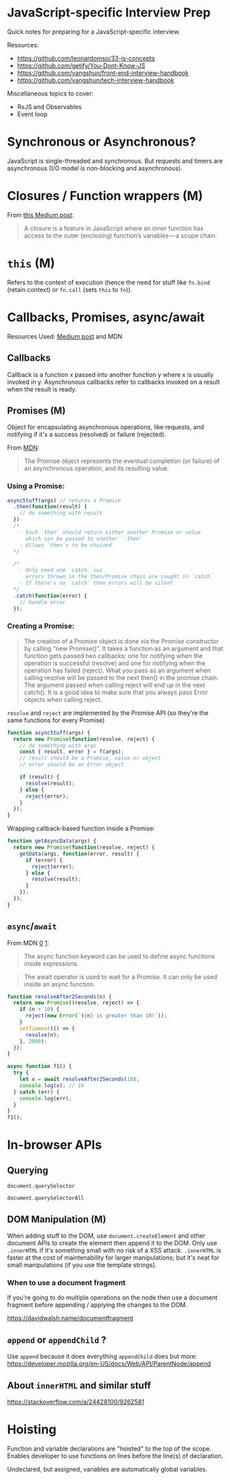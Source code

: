 # JavaScript-specific Interview Prep

Quick notes for preparing for a JavaScript-specific interview.

Resources:

- https://github.com/leonardomso/33-js-concepts
- https://github.com/getify/You-Dont-Know-JS
- https://github.com/yangshun/front-end-interview-handbook
- https://github.com/yangshun/tech-interview-handbook

Miscellaneous topics to cover:

- RxJS and Observables
- Event loop

# Synchronous or Asynchronous?

JavaScript is single-threaded and synchronous. But requests and timers are asynchronous (I/O model is non-blocking and asynchronous).

# Closures / Function wrappers (**M**)

From [this Medium post](https://medium.freecodecamp.org/javascript-closures-simplified-d0d23fa06ba4):

> A closure is a feature in JavaScript where an inner function has access to the outer (enclosing) function’s variables — a scope chain.

# `this` (**M**)

Refers to the context of execution (hence the need for stuff like `fn.bind` (retain context) or `fn.call` (sets `this` to `fn`)).

# Callbacks, Promises, async/await

Resources Used: [Medium post](https://medium.com/codebuddies/getting-to-know-asynchronous-javascript-callbacks-promises-and-async-await-17e0673281ee) and MDN

## Callbacks

Callback is a function x passed into another function y where x is usually invoked in y. Asynchronous callbacks refer to callbacks invoked on a result when the result is ready.

## Promises (**M**)

Object for encapsulating asynchronous operations, like requests, and notifying if it's a success (resolved) or failure (rejected).

From [MDN](https://developer.mozilla.org/en-US/docs/Web/JavaScript/Reference/Global_Objects/Promise):

> The Promise object represents the eventual completion (or failure) of an asynchronous operation, and its resulting value.

### Using a Promise:

```js
asyncStuff(args) // returns a Promise
  .then(function(result) {
    // do something with result
  })
  /* 
    - Each `then` should return either another Promise or value
      which can be passed to another `.then`
    - Allows `then`s to be chained
  */

  /*
    - Only need one `catch` cuz
      errors thrown in the then/Promise chain are caught in `catch`
    - If there's no `catch` then errors will be silent
  */
  .catch(function(error) {
    // handle error
  });
```

### Creating a Promise:

> The creation of a Promise object is done via the Promise constructor by calling “new Promise()”. It takes a function as an argument and that function gets passed two callbacks: one for notifying when the operation is successful (resolve) and one for notifying when the operation has failed (reject). What you pass as an argument when calling resolve will be passed to the next then() in the promise chain. The argument passed when calling reject will end up in the next catch(). It is a good idea to make sure that you always pass Error objects when calling reject.

`resolve` and `reject` are implemented by the Promise API (so they're the same functions for every Promise)

```js
function asyncStuff(args) {
  return new Promise(function(resolve, reject) {
    // do something with args
    const { result, error } = f(args);
    // result should be a Promise, value or object
    // error should be an Error object

    if (result) {
      resolve(result);
    } else {
      reject(error);
    }
  });
}
```

Wrapping callback-based function inside a Promise:

```js
function getAsyncData(args) {
  return new Promise(function(resolve, reject) {
    getData(args, function(error, result) {
      if (error) {
        reject(error);
      } else {
        resolve(result);
      }
    });
  });
}
```

## `async`/`await`

From MDN [0](https://developer.mozilla.org/en-US/docs/Web/JavaScript/Reference/Operators/async_function) [1](https://developer.mozilla.org/en-US/docs/Web/JavaScript/Reference/Operators/await):

> The async function keyword can be used to define async functions inside expressions.

> The await operator is used to wait for a Promise. It can only be used inside an async function.

```js
function resolveAfter2Seconds(n) {
  return new Promise((resolve, reject) => {
    if (n > 10) {
      reject(new Error(`${n} is greater than 10!`));
    }
    setTimeout(() => {
      resolve(n);
    }, 2000);
  });
}

async function f1() {
  try {
    let x = await resolveAfter2Seconds(10);
    console.log(x); // 10
  } catch (err) {
    console.log(err);
  }
}
f1();
```

# In-browser APIs

## Querying

`document.querySelector`

`document.querySelectorAll`

## DOM Manipulation (**M**)

When adding stuff to the DOM, use `document.createElement` and other document APIs to create the element then append it to the DOM. Only use `.innerHTML` if it's something small with no risk of a XSS attack. `.innerHTML` is faster at the cost of maintenability for larger manipulations; but it's neat for small manipulations (if you use the template strings).

### When to use a document fragment

If you're going to do multiple operations on the node then use a document fragment before appending / applying the changes to the DOM.

https://davidwalsh.name/documentfragment

## `append` or `appendChild` ?

Use `append` because it does everything `appendChild` does but more: https://developer.mozilla.org/en-US/docs/Web/API/ParentNode/append

## About `innerHTML` and similar stuff

https://stackoverflow.com/a/24428100/9262581

# Hoisting

Function and variable declarations are "hoisted" to the top of the scope. Enables developer to use functions on lines before the line(s) of declaration.

Undeclared, but assigned, variables are automatically global variables.
